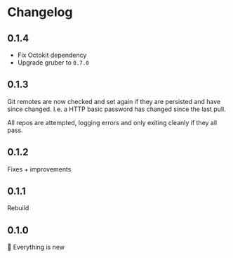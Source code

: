 # Changelog

## 0.1.4

- Fix Octokit dependency
- Upgrade gruber to `0.7.0`

## 0.1.3

Git remotes are now checked and set again if they are persisted and have since
changed. I.e. a HTTP basic password has changed since the last pull.

All repos are attempted, logging errors and only exiting cleanly if they all
pass.

## 0.1.2

Fixes + improvements

## 0.1.1

Rebuild

## 0.1.0

🎉 Everything is new
